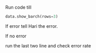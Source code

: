 Run code till 

```python
data.show_barch(rows=3)
```

If error tell Hari the error.

If no error

run the last two line and check error rate

